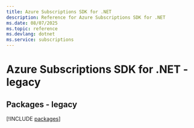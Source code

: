 ```yaml
---
title: Azure Subscriptions SDK for .NET
description: Reference for Azure Subscriptions SDK for .NET
ms.date: 08/07/2025
ms.topic: reference
ms.devlang: dotnet
ms.service: subscriptions
---
```

# Azure Subscriptions SDK for .NET - legacy
## Packages - legacy
[!INCLUDE [packages](subscriptions-index.md)]